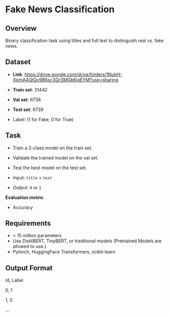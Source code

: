 # Fake News Classification

## Overview
Binary classification task using titles and full text to distinguish real vs. fake news.

## Dataset
- **Link**: https://drive.google.com/drive/folders/1NubH-XpmA4QtQv9B6sc3Qr3MGb6jqEYM?usp=sharing
- **Train set**: 31442
- **Val set**: 6736
- **Test set**: 6739

- Label: (1 for Fake, 0 for True)
## Task
- Train a 2-class model on the train set.
- Validate the trained model on the val set.
- Test the best model on the test set.
  
- Input: `title` + `text`
- Output: `0` or `1`

**Evaluation metric**: 
- Accuracy
  
## Requirements
- < 15 million parameters
- Use DistilBERT, TinyBERT, or traditional models (Pretrained Models are allowed to use.)
- Pytorch, HuggingFace Transformers, scikit-learn

## Output Format
Id, Label

0, 1

1, 0

...

